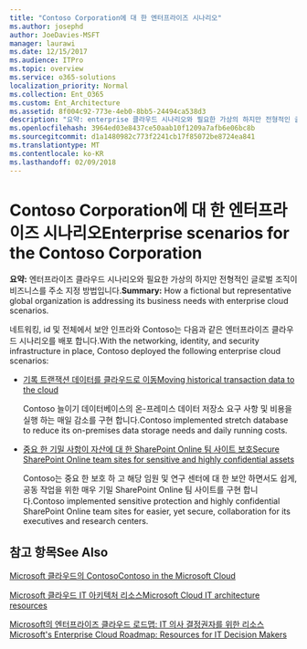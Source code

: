 ```yaml
---
title: "Contoso Corporation에 대 한 엔터프라이즈 시나리오"
ms.author: josephd
author: JoeDavies-MSFT
manager: laurawi
ms.date: 12/15/2017
ms.audience: ITPro
ms.topic: overview
ms.service: o365-solutions
localization_priority: Normal
ms.collection: Ent_O365
ms.custom: Ent_Architecture
ms.assetid: 8f004c92-773e-4eb0-8bb5-24494ca538d3
description: "요약: enterprise 클라우드 시나리오와 필요한 가상의 하지만 전형적인 글로벌 조직이 비즈니스를 주소 지정 방법입니다."
ms.openlocfilehash: 3964ed03e8437ce50aab10f1209a7afb6e06bc8b
ms.sourcegitcommit: d1a1480982c773f2241cb17f85072be8724ea841
ms.translationtype: MT
ms.contentlocale: ko-KR
ms.lasthandoff: 02/09/2018
---
```

# <a name="enterprise-scenarios-for-the-contoso-corporation"></a><span data-ttu-id="7189a-103">Contoso Corporation에 대 한 엔터프라이즈 시나리오</span><span class="sxs-lookup"><span data-stu-id="7189a-103">Enterprise scenarios for the Contoso Corporation</span></span>

 <span data-ttu-id="7189a-104">**요약:** 엔터프라이즈 클라우드 시나리오와 필요한 가상의 하지만 전형적인 글로벌 조직이 비즈니스를 주소 지정 방법입니다.</span><span class="sxs-lookup"><span data-stu-id="7189a-104">**Summary:** How a fictional but representative global organization is addressing its business needs with enterprise cloud scenarios.</span></span>
  
<span data-ttu-id="7189a-105">네트워킹, id 및 전체에서 보안 인프라와 Contoso는 다음과 같은 엔터프라이즈 클라우드 시나리오를 배포 합니다.</span><span class="sxs-lookup"><span data-stu-id="7189a-105">With the networking, identity, and security infrastructure in place, Contoso deployed the following enterprise cloud scenarios:</span></span>
  
- [<span data-ttu-id="7189a-106">기록 트랜잭션 데이터를 클라우드로 이동</span><span class="sxs-lookup"><span data-stu-id="7189a-106">Moving historical transaction data to the cloud</span></span>](moving-historical-transaction-data-to-the-cloud.md)
    
    <span data-ttu-id="7189a-107">Contoso 늘이기 데이터베이스의 온-프레미스 데이터 저장소 요구 사항 및 비용을 실행 하는 매일 감소를 구현 합니다.</span><span class="sxs-lookup"><span data-stu-id="7189a-107">Contoso implemented stretch database to reduce its on-premises data storage needs and daily running costs.</span></span>
    
- [<span data-ttu-id="7189a-108">중요 한 기밀 사항이 자산에 대 한 SharePoint Online 팀 사이트 보호</span><span class="sxs-lookup"><span data-stu-id="7189a-108">Secure SharePoint Online team sites for sensitive and highly confidential assets</span></span>](secure-sharepoint-online-team-sites-for-sensitive-and-highly-confidential-assets.md)
    
    <span data-ttu-id="7189a-109">Contoso는 중요 한 보호 하 고 해당 임원 및 연구 센터에 대 한 보안 하면서도 쉽게, 공동 작업을 위한 매우 기밀 SharePoint Online 팀 사이트를 구현 합니다.</span><span class="sxs-lookup"><span data-stu-id="7189a-109">Contoso implemented sensitive protection and highly confidential SharePoint Online team sites for easier, yet secure, collaboration for its executives and research centers.</span></span>
    
## <a name="see-also"></a><span data-ttu-id="7189a-110">참고 항목</span><span class="sxs-lookup"><span data-stu-id="7189a-110">See Also</span></span>

[<span data-ttu-id="7189a-111">Microsoft 클라우드의 Contoso</span><span class="sxs-lookup"><span data-stu-id="7189a-111">Contoso in the Microsoft Cloud</span></span>](contoso-in-the-microsoft-cloud.md)
  
[<span data-ttu-id="7189a-112">Microsoft 클라우드 IT 아키텍처 리소스</span><span class="sxs-lookup"><span data-stu-id="7189a-112">Microsoft Cloud IT architecture resources</span></span>](microsoft-cloud-it-architecture-resources.md)

[<span data-ttu-id="7189a-113">Microsoft의 엔터프라이즈 클라우드 로드맵: IT 의사 결정권자를 위한 리소스</span><span class="sxs-lookup"><span data-stu-id="7189a-113">Microsoft's Enterprise Cloud Roadmap: Resources for IT Decision Makers</span></span>](https://sway.com/FJ2xsyWtkJc2taRD)



